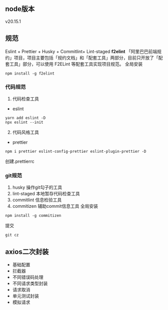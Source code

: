 ## node版本

v20.15.1

## 规范

Eslint + Prettier + Husky + Commitlint+ Lint-staged
**f2elint** 「阿里巴巴前端规约」项目，项目主要包括「规约文档」和「配套工具」两部分，目前只开放了「配套工具」部分，可以使用 F2ELint 等配套工具实现项目规范。
全局安装

```
npm install -g f2elint
```

### 代码规范

1. 代码检查工具

- eslint

```
yarn add eslint -D
npx eslint --init
```

2. 代码风格工具

- prettier

```
npm i prettier eslint-config-prettier eslint-plugin-prettier -D
```

创建.prettierrc

### git规范

1. husky 操作git勾子的工具
2. lint-staged 本地暂存代码检查工具
3. commitlint 信息检验工具
4. commitizen 辅助commit信息工具
   全局安装

```
npm install -g commitizen
```

提交

```
git cz
```

## axios二次封装

- 基础配置
- 拦截器
- 不同错误码处理
- 不同请求类型封装
- 请求取消
- 单元测试封装
- 模拟请求
